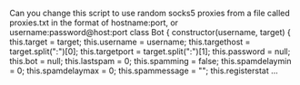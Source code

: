 Can you change this script to use random socks5 proxies from a file called proxies.txt in the format of hostname:port, or username:password@host:port class Bot { constructor(username, target) { this.target = target; this.username = username; this.targethost = target.split(":")[0]; this.targetport = target.split(":")[1]; this.password = null; this.bot = null; this.lastspam = 0; this.spamming = false; this.spamdelaymin = 0; this.spamdelaymax = 0; this.spammessage = ""; this.registerstat ...
